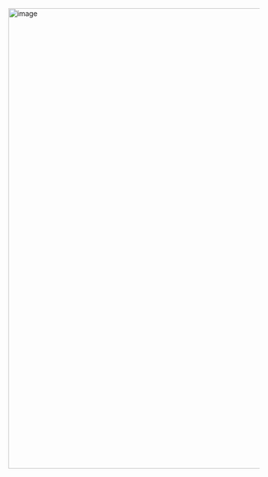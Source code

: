 <img width="922" alt="image" src="https://github.com/Meshkat-Shadik/AndroidVPNChecker/assets/31488481/06fd2a40-cf15-4952-bae3-e49e12580f51">
​
